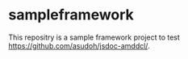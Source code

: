 # sampleframework

This repositry is a sample framework project to test https://github.com/asudoh/jsdoc-amddcl/.
